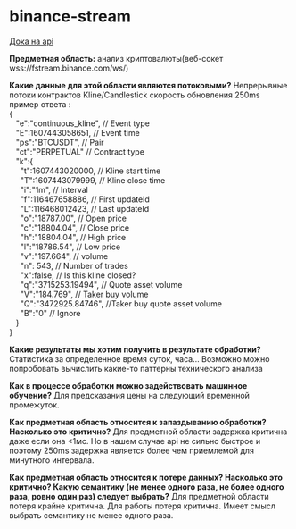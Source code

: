 # binance-stream
<a href="https://developers.binance.com/docs/derivatives/usds-margined-futures/websocket-market-streams">Дока на api</a>

<b>Предметная область:</b> анализ криптовалюты(веб-сокет wss://fstream.binance.com/ws/) 
<p>
  <b>Какие данные для этой области являются потоковыми?</b>
  Непрерывные потоки контрактов Kline/Candlestick
  скорость обновления 250ms
  пример ответа : <br>
  { <br>
  &nbsp&nbsp&nbsp"e":"continuous_kline",	// Event type <br>
  &nbsp&nbsp&nbsp"E":1607443058651,		// Event time <br>
  &nbsp&nbsp&nbsp"ps":"BTCUSDT",			// Pair <br>
  &nbsp&nbsp&nbsp"ct":"PERPETUAL"			// Contract type <br>
  &nbsp&nbsp&nbsp"k":{ <br>
    &nbsp&nbsp&nbsp&nbsp&nbsp"t":1607443020000,		// Kline start time <br>
    &nbsp&nbsp&nbsp&nbsp&nbsp"T":1607443079999,		// Kline close time <br>
    &nbsp&nbsp&nbsp&nbsp&nbsp"i":"1m",				// Interval <br>
    &nbsp&nbsp&nbsp&nbsp&nbsp"f":116467658886,		// First updateId <br>
    &nbsp&nbsp&nbsp&nbsp&nbsp"L":116468012423,		// Last updateId <br>
    &nbsp&nbsp&nbsp&nbsp&nbsp"o":"18787.00",			// Open price <br>
    &nbsp&nbsp&nbsp&nbsp&nbsp"c":"18804.04",			// Close price <br>
    &nbsp&nbsp&nbsp&nbsp&nbsp"h":"18804.04",			// High price <br>
    &nbsp&nbsp&nbsp&nbsp&nbsp"l":"18786.54",			// Low price <br>
    &nbsp&nbsp&nbsp&nbsp&nbsp"v":"197.664",			// volume <br>
    &nbsp&nbsp&nbsp&nbsp&nbsp"n": 543,				// Number of trades  <br>
    &nbsp&nbsp&nbsp&nbsp&nbsp"x":false,				// Is this kline closed? <br>
    &nbsp&nbsp&nbsp&nbsp&nbsp"q":"3715253.19494",	// Quote asset volume <br>
    &nbsp&nbsp&nbsp&nbsp&nbsp"V":"184.769",			// Taker buy volume <br>
    &nbsp&nbsp&nbsp&nbsp&nbsp"Q":"3472925.84746",	//Taker buy quote asset volume <br>
    &nbsp&nbsp&nbsp&nbsp&nbsp"B":"0"					// Ignore <br>
  &nbsp&nbsp&nbsp} <br>
} <br>
</p>
<p>
  <b>Какие результаты мы хотим получить в результате обработки?</b> 
  Статистика за определенное время суток, часа... Возможно можно попробовать вычислить какие-то паттерны технического анализа
</p>
<p>
  <b>Как в процессе обработки можно задействовать машинное обучение?</b> 
  Для предсказания цены на следующий временной промежуток.
</p>
<p>
  <b>Как предметная область относится к запаздыванию обработки? Насколько это критично?</b> 
  Для предметной области задержка критична даже если она <1мс. Но в нашем случае api не сильно быстрое и поэтому 250ms задержка является более чем приемлемой для минутного интервала.
</p>
<p>
  <b>Как предметная область относится к потере данных? Насколько это критично? Какую семантику (не менее одного раза, не более одного раза, ровно один раз) следует выбрать?</b>
  Для предметной области потеря крайне критична. 
  Для работы потеря критична.
  Имеет смысл выбрать семантику не менее одного раза.
</p>
